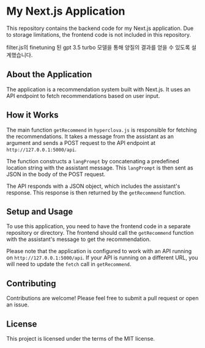 # My Next.js Application

This repository contains the backend code for my Next.js application. Due to storage limitations, the frontend code is not included in this repository.

filter.js의 finetuning 된 gpt 3.5 turbo 모델을 통해 양질의 결과를 얻을 수 있도록 설계했습니다.

## About the Application

The application is a recommendation system built with Next.js. It uses an API endpoint to fetch recommendations based on user input.

## How it Works

The main function `getRecommend` in `hyperclova.js` is responsible for fetching the recommendations. It takes a message from the assistant as an argument and sends a POST request to the API endpoint at `http://127.0.0.1:5000/api`.

The function constructs a `langPrompt` by concatenating a predefined location string with the assistant message. This `langPrompt` is then sent as JSON in the body of the POST request.

The API responds with a JSON object, which includes the assistant's response. This response is then returned by the `getRecommend` function.

## Setup and Usage

To use this application, you need to have the frontend code in a separate repository or directory. The frontend should call the `getRecommend` function with the assistant's message to get the recommendation.

Please note that the application is configured to work with an API running on `http://127.0.0.1:5000/api`. If your API is running on a different URL, you will need to update the `fetch` call in `getRecommend`.

## Contributing

Contributions are welcome! Please feel free to submit a pull request or open an issue.

## License

This project is licensed under the terms of the MIT license.

